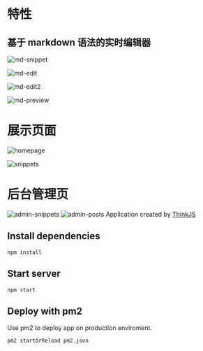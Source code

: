 # 特性
## 基于 markdown 语法的实时编辑器
![md-snippet](https://github.com/baisheng/picker/blob/master/screenshot/snippet.jpg?raw=true)

![md-edit](https://github.com/baisheng/picker/blob/master/screenshot/md-edit1.jpg?raw=true)

![md-edit2](https://github.com/baisheng/picker/blob/master/screenshot/md-edit2.jpg?raw=true)

![md-preview](https://github.com/baisheng/picker/blob/master/screenshot/md-preview.jpg?raw=true)

# 展示页面
![homepage](https://github.com/baisheng/picker/blob/master/screenshot/home.jpg?raw=true)

![snippets](https://github.com/baisheng/picker/blob/master/screenshot/snippets.jpg?raw=true)

# 后台管理页
![admin-snippets](https://github.com/baisheng/picker/blob/master/screenshot/admin-snippets.jpg?raw=true)
![admin-posts](https://github.com/baisheng/picker/blob/master/screenshot/admin-posts.jpg?raw=true)
Application created by [ThinkJS](http://www.thinkjs.org)

## Install dependencies

```
npm install
```

## Start server

```
npm start
```

## Deploy with pm2

Use pm2 to deploy app on production enviroment.

```
pm2 startOrReload pm2.json
```
